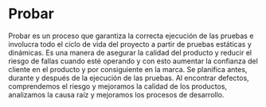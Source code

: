 Probar 
========================
Probar es un proceso que garantiza la correcta ejecución de las pruebas e involucra todo el ciclo de vida del proyecto a partir de pruebas estáticas y dinámicas. Es una manera de asegurar la calidad del producto y reducir el riesgo de fallas cuando esté operando y con esto aumentar la confianza del cliente en el producto y por consiguiente en la marca. Se planifica antes, durante y después de la ejecución de las pruebas. 
Al encontrar defectos, comprendemos el riesgo y mejoramos la calidad de los productos, analizamos la causa raíz y mejoramos los procesos de desarrollo.
